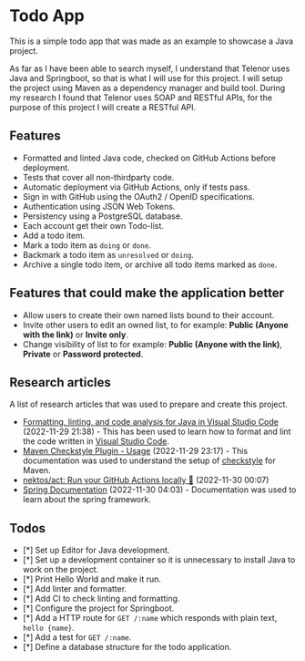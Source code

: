 # Todo App

This is a simple todo app that was made as an example to showcase a Java
project.

As far as I have been able to search myself, I understand that Telenor uses Java
and Springboot, so that is what I will use for this project. I will setup the
project using Maven as a dependency manager and build tool. During my research I
found that Telenor uses SOAP and RESTful APIs, for the purpose of this project I
will create a RESTful API.

## Features

- Formatted and linted Java code, checked on GitHub Actions before deployment.
- Tests that cover all non-thirdparty code.
- Automatic deployment via GitHub Actions, only if tests pass.
- Sign in with GitHub using the OAuth2 / OpenID specifications.
- Authentication using JSON Web Tokens.
- Persistency using a PostgreSQL database.
- Each account get their own Todo-list.
- Add a todo item.
- Mark a todo item as `doing` or `done`.
- Backmark a todo item as `unresolved` or `doing`.
- Archive a single todo item, or archive all todo items marked as `done`.

## Features that could make the application better

- Allow users to create their own named lists bound to their account.
- Invite other users to edit an owned list, to for example: **Public (Anyone
  with the link)** or **Invite only**.
- Change visibility of list to for example: **Public (Anyone with the link)**,
  **Private** or **Password protected**.

## Research articles

A list of research articles that was used to prepare and create this project.

- [Formatting, linting, and code analysis for Java in Visual Studio Code](https://code.visualstudio.com/docs/java/java-linting)
  (2022-11-29 21:38) - This has been used to learn how to format and lint the
  code written in [Visual Studio Code](https://code.visualstudio.com).
- [Maven Checkstyle Plugin - Usage](https://maven.apache.org/plugins/maven-checkstyle-plugin/usage.html)
  (2022-11-29 23:17) - This documentation was used to understand the setup of
  [checkstyle](https://checkstyle.sourceforge.io/) for Maven.
- [nektos/act: Run your GitHub Actions locally 🚀](https://github.com/nektos/act)
  (2022-11-30 00:07)
- [Spring Documentation](https://docs.spring.io) (2022-11-30 04:03) -
  Documentation was used to learn about the spring framework.

## Todos

- [*] Set up Editor for Java development.
- [*] Set up a development container so it is unnecessary to install Java to
  work on the project.
- [*] Print Hello World and make it run.
- [*] Add linter and formatter.
- [*] Add CI to check linting and formatting.
- [*] Configure the project for Springboot.
- [*] Add a HTTP route for `GET /:name` which responds with plain text,
      `hello {name}`.
- [*] Add a test for `GET /:name`.
- [*] Define a database structure for the todo application.
